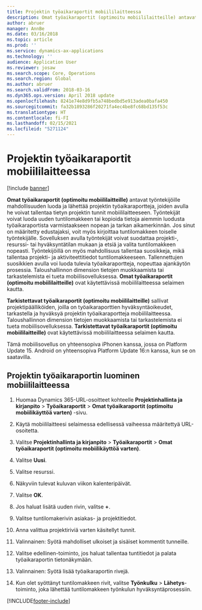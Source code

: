 ```yaml
---
title: Projektin työaikaraportit mobiililaitteessa
description: Omat työaikaraportit (optimoitu mobiililaitteille) antavat työntekijöille mahdollisuuden luoda ja lähettää projektin työaikaraportteja, joiden avulla he voivat tallentaa tietyn projektin tunnit mobiililaitteeseen.
author: abruer
manager: AnnBe
ms.date: 03/16/2018
ms.topic: article
ms.prod: ''
ms.service: dynamics-ax-applications
ms.technology: ''
audience: Application User
ms.reviewer: josaw
ms.search.scope: Core, Operations
ms.search.region: Global
ms.author: abruer
ms.search.validFrom: 2018-03-16
ms.dyn365.ops.version: April 2018 update
ms.openlocfilehash: 8241e74e8d9fb5a748bedbd5e913adea0bafa450
ms.sourcegitcommit: fa32b1893286f20271fa4ec4be8fc68bd135f53c
ms.translationtype: HT
ms.contentlocale: fi-FI
ms.lasthandoff: 02/15/2021
ms.locfileid: "5271124"
---
```

# <a name="project-timesheets-on-a-mobile-device"></a>Projektin työaikaraportit mobiililaitteessa

[!include [banner](../includes/banner.md)]

**Omat työaikaraportit (optimoitu mobiililaitteille)** antavat työntekijöille mahdollisuuden luoda ja lähettää projektin työaikaraportteja, joiden avulla he voivat tallentaa tietyn projektin tunnit mobiililaitteeseen. Työntekijät voivat luoda uuden tuntilomakkeen tai kopioida tietoja aiemmin luodusta työaikaraportista varmistaakseen nopean ja tarkan aikamerkinnän. Jos sinut on määritetty edustajaksi, voit myös kirjoittaa tuntilomakkeen toiselle työntekijälle. Sovelluksen avulla työntekijät voivat suodattaa projekti-, resurssi- tai hyväksyntätilan mukaan ja etsiä ja valita tuntilomakkeen nopeasti. Työntekijöillä on myös mahdollisuus tallentaa suosikkeja, mikä tallentaa projekti- ja aktiviteettitiedot tuntilomakkeeseen. Tallennettujen suosikkien avulla voi luoda tulevia työaikaraportteja, nopeuttaa ajankäytön prosessia. Taloushallinnon dimension tietojen muokkaamista tai tarkastelemista ei tueta mobiilisovelluksessa. **Omat työaikaraportit (optimoitu mobiililaitteille)** ovat käytettävissä mobiililaitteessa selaimen kautta.

**Tarkistettavat työaikaraportit (optimoitu mobiililaitteille)** sallivat projektipäälliköiden, joilla on työaikaraporttien hyväksyntäoikeudet, tarkastella ja hyväksyä projektin työaikaraportteja mobiililaitteessa. Taloushallinnon dimension tietojen muokkaamista tai tarkastelemista ei tueta mobiilisovelluksessa. **Tarkistettavat työaikaraportit (optimoitu mobiililaitteille)** ovat käytettävissä mobiililaitteessa selaimen kautta.

Tämä mobiilisovellus on yhteensopiva iPhonen kanssa, jossa on Platform Update 15.
Android on yhteensopiva Platform Update 16:n kanssa, kun se on saatavilla.

## <a name="create-a-project-timesheet-on-your-mobile-device"></a>Projektin työaikaraportin luominen mobiililaitteessa

1.  Huomaa Dynamics 365-URL-osoitteet kohteelle **Projektinhallinta ja kirjanpito** \> **Työaikaraportit** \> **Omat työaikaraportit (optimoitu mobiilikäyttöä varten)** -sivu.

2.  Käytä mobiililaitteesi selaimessa edellisessä vaiheessa määritettyä URL-osoitetta.
 
3.  Valitse **Projektinhallinta ja kirjanpito** \> **Työaikaraportit** \> **Omat työaikaraportit (optimoitu mobiilikäyttöä varten)**.

4.  Valitse **Uusi**.

5.  Valitse resurssi.

6.  Näkyviin tulevat kuluvan viikon kalenteripäivät.

7.  Valitse **OK**.

8.  Jos haluat lisätä uuden rivin, valitse **+**.

9.  Valitse tuntilomakerivin asiakas- ja projektitiedot.

10. Anna valittua projektiriviä varten käsitellyt tunnit.

11. Valinnainen: Syötä mahdolliset ulkoiset ja sisäiset kommentit tunneille.

12. Valitse edellinen-toiminto, jos haluat tallentaa tuntitiedot ja palata työaikaraportin tietonäkymään.

13. Valinnainen: Syötä lisää työaikaraportin rivejä.

14. Kun olet syöttänyt tuntilomakkeen rivit, valitse **Työnkulku** \> **Lähetys**-toiminto, joka lähettää tuntilomakkeen työnkulun hyväksyntäprosessiin.


[!INCLUDE[footer-include](../includes/footer-banner.md)]